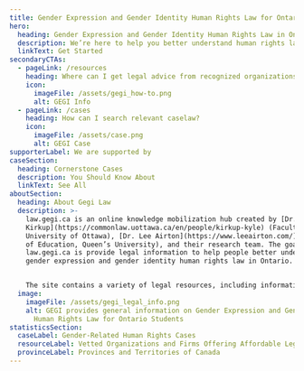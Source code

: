 ```yaml
---
title: Gender Expression and Gender Identity Human Rights Law for Ontario Students
hero:
  heading: Gender Expression and Gender Identity Human Rights Law in Ontario Schools
  description: We’re here to help you better understand human rights law in Ontario.
  linkText: Get Started
secondaryCTAs:
  - pageLink: /resources
    heading: Where can I get legal advice from recognized organizations and firms?
    icon:
      imageFile: /assets/gegi_how-to.png
      alt: GEGI Info
  - pageLink: /cases
    heading: How can I search relevant caselaw?
    icon:
      imageFile: /assets/case.png
      alt: GEGI Case
supporterLabel: We are supported by
caseSection:
  heading: Cornerstone Cases
  description: You Should Know About
  linkText: See All
aboutSection:
  heading: About Gegi Law
  description: >-
    law.gegi.ca is an online knowledge mobilization hub created by [Dr. Kyle
    Kirkup](https://commonlaw.uottawa.ca/en/people/kirkup-kyle) (Faculty of Law,
    University of Ottawa), [Dr. Lee Airton](https://www.leeairton.com/) (Faculty
    of Education, Queen’s University), and their research team. The goal of
    law.gegi.ca is provide legal information to help people better understand
    gender expression and gender identity human rights law in Ontario.


    The site contains a variety of legal resources, including information on the Ontario Human Rights Code, where to access legal advice for a specific legal problem, and examples of publicly-accessible decisions of the Ontario Human Rights Tribunal. law.gegi.ca does not provide legal advice.
  image:
    imageFile: /assets/gegi_legal_info.png
    alt: GEGI provides general information on Gender Expression and Gender Identity
      Human Rights Law for Ontario Students
statisticsSection:
  caseLabel: Gender-Related Human Rights Cases
  resourceLabel: Vetted Organizations and Firms Offering Affordable Legal Services
  provinceLabel: Provinces and Territories of Canada
---
```

